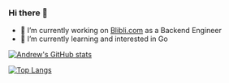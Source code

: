 ### Hi there 👋

- 🔭 I’m currently working on [Blibli.com](https://blibli.com) as a Backend Engineer
- 🌱 I’m currently learning and interested in Go

[![Andrew's GitHub stats](https://github-readme-stats.vercel.app/api?username=andrewdudu&hide=issues&show_icons=true&theme=tokyonight)](https://github.com/anuraghazra/github-readme-stats)

[![Top Langs](https://github-readme-stats.vercel.app/api/top-langs/?username=andrewdudu&theme=tokyonight&layout=compact)](https://github.com/anuraghazra/github-readme-stats)

